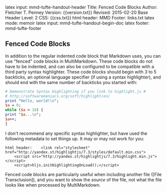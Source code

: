 latex input:	mmd-tufte-handout-header
Title:	Fenced Code Blocks
Author:	Fletcher T. Penney
Version:	{{version.txt}}
Revised:	2015-02-20 
Base Header Level:	2
CSS:	{{css.txt}}
html header:	<link rel="stylesheet" href="http://yandex.st/highlightjs/7.3/styles/default.min.css">
	<script src="http://yandex.st/highlightjs/7.3/highlight.min.js"></script>
	<script>hljs.initHighlightingOnLoad();</script>
MMD Footer:	links.txt
latex mode:	memoir
latex input:	mmd-tufte-handout-begin-doc
latex footer:	mmd-tufte-footer


## Fenced Code Blocks ##

In addition to the regular indented code block that Markdown uses, you can use "fenced" code blocks in MultiMarkdown.  These code blocks do not have to be indented, and can also be configured to be compatible with a third party syntax highlighter.  These code blocks should begin with 3 to 5 backticks, an optional language specifier (if using a syntax highlighter), and should end with the same number of backticks you started with:

```perl
# Demonstrate Syntax Highlighting if you link to highlight.js #
# http://softwaremaniacs.org/soft/highlight/en/
print "Hello, world!\n";
$a = 0;
while ($a < 10) {
print "$a...\n";
$a++;
}
```

I don't recommend any specific syntax highlighter, but have used the following metadata to set things up.  It may or may not work for you:

```
html header:	<link rel="stylesheet" href="http://yandex.st/highlightjs/7.3/styles/default.min.css">
	<script src="http://yandex.st/highlightjs/7.3/highlight.min.js"></script>
	<script>hljs.initHighlightingOnLoad();</script>
```

Fenced code blocks are particularly useful when including another file ([File Transclusion]), and you want to show the *source* of the file, not what the file looks like when processed by MultiMarkdown.
